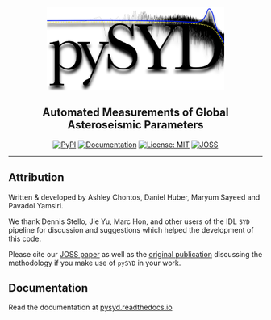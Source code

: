 <div align="center">
<img src="docs/figures/latex.png" width="70%">

## **Automated Measurements of Global Asteroseismic Parameters**

[![PyPI](https://badge.fury.io/py/pysyd.svg)](https://badge.fury.io/py/pysyd)
[![Documentation](https://readthedocs.org/projects/pysyd/badge/?version=latest)](https://pysyd.readthedocs.io/en/latest/?badge=latest)
[![License: MIT](https://img.shields.io/badge/License-MIT-orange.svg)](https://opensource.org/licenses/MIT)
[![JOSS](https://joss.theoj.org/papers/6465a9dd3141c207175f200c7f891f1e/status.svg)](https://joss.theoj.org/papers/6465a9dd3141c207175f200c7f891f1e)

</div>

--------------------------------------------------------------------------------

## Attribution

Written & developed by Ashley Chontos, Daniel Huber, Maryum Sayeed and Pavadol Yamsiri.

We thank Dennis Stello, Jie Yu, Marc Hon, and other users of the IDL `SYD` pipeline for discussion and suggestions which helped the development of this code.

Please cite our [JOSS paper](https://joss.theoj.org/papers/6465a9dd3141c207175f200c7f891f1e) as well as the [original publication](https://ui.adsabs.harvard.edu/abs/2009CoAst.160...74H/abstract) discussing the methodology if you make use of `pySYD` in your work.

## Documentation

Read the documentation at [pysyd.readthedocs.io](https://pysyd.readthedocs.io)
